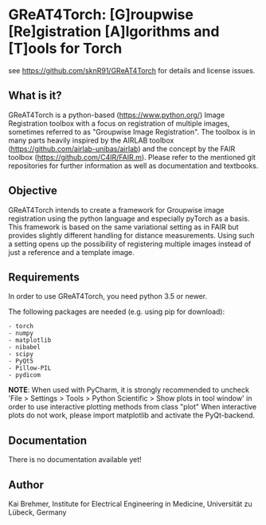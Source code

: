 # GReAT4Torch: [G]roupwise [Re]gistration [A]lgorithms and [T]ools for Torch
see https://github.com/sknR91/GReAT4Torch for details and license issues.

## What is it? 
GReAT4Torch is a python-based (https://www.python.org/) Image Registration toolbox with a focus on registration of multiple images, sometimes referred to as "Groupwise Image Registration".
The toolbox is in many parts heavily inspired by the AIRLAB toolbox (https://github.com/airlab-unibas/airlab) and the concept by the FAIR toolbox (https://github.com/C4IR/FAIR.m).
Please refer to the mentioned git repositories for further information as well as documentation and textbooks.

## Objective
GReAT4Torch intends to create a framework for Groupwise image registration using the python language and especially pyTorch as a basis. This framework is based on the same variational setting as in FAIR but provides slightly different handling for distance measurements. Using such a setting opens up the possibility of registering multiple images instead of just a reference and a template image.

## Requirements
In order to use GReAT4Torch, you need python 3.5 or newer.

The following packages are needed (e.g. using pip for download):

    - torch
    - numpy
    - matplotlib
    - nibabel
    - scipy
    - PyQt5
    - Pillow-PIL
    - pydicom
    
**NOTE**: When used with PyCharm, it is strongly recommended to uncheck 'File > Settings > Tools > Python Scientific > Show plots in tool window' in order to use interactive plotting methods from class "plot"
When interactive plots do not work, please import matplotlib and activate the PyQt-backend.

## Documentation
There is no documentation available yet!

## Author
Kai Brehmer, Institute for Electrical Engineering in Medicine, Universität zu Lübeck, Germany
